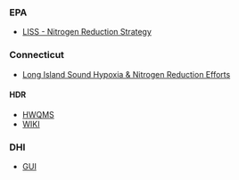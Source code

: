 ### EPA
- [LISS - Nitrogen Reduction Strategy](https://longislandsoundstudy.net/our-vision-and-plan/clean-waters-and-healthy-watersheds/nitrogen-strategy/)

### Connecticut
- [Long Island Sound Hypoxia & Nitrogen Reduction Efforts](https://portal.ct.gov/DEEP/Water/LIS-Monitoring/LIS-Hypoxia-and-Nitrogen-Reduction-Efforts)

#### HDR
- [HWQMS](https://hdrinc.sharepoint.com/teams/BEPALISHWQMS/SitePages/Home(1).aspx)
- [WIKI](https://hdrinc.sharepoint.com/teams/LIS-HWQM-WIKI)

### DHI
- [GUI](https://thankful-hill-0db14d90f.2.azurestaticapps.net/)


